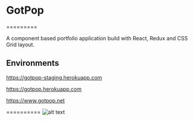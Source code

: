 # GotPop
=========

A component based portfolio application build with React, Redux and CSS Grid layout.

## Environments

https://gotpop-staging.herokuapp.com

https://gotpop.herokuapp.com

https://www.gotpop.net

==========
![alt text][logo]

[logo]: https://www.gotpop.net/images/icons-512.png "GotPop logo"
